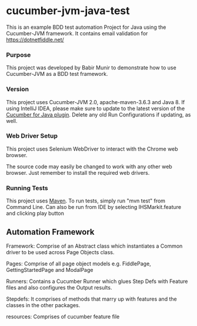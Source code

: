 # cucumber-jvm-java-test
This is an example BDD test automation Project for Java using the Cucumber-JVM framework.
It contains email validation for https://dotnetfiddle.net/

### Purpose
This project was developed by Babir Munir 
to demonstrate how to use Cucumber-JVM as a BDD test framework.

### Version
This project uses Cucumber-JVM 2.0, apache-maven-3.6.3 and Java 8.
If using IntelliJ IDEA, please make sure to update to the latest version of the
[Cucumber for Java plugin](https://plugins.jetbrains.com/plugin/7212-cucumber-for-java).
Delete any old Run Configurations if updating, as well.

### Web Driver Setup
This project uses Selenium WebDriver to interact with the Chrome web browser.


The source code may easily be changed to work with any other web browser.
Just remember to install the required web drivers.

### Running Tests
This project uses [Maven](https://maven.apache.org/).
To run tests, simply run "mvn test" from Command Line.
Can also be run from IDE by selecting IHSMarkit.feature and clicking play button

## Automation Framework
Framework: Comprise of an Abstract class which instantiates a Common driver to be used across Page Objects class.

Pages: Comprise of all page object models e.g. FiddlePage, GettingStartedPage and ModalPage

Runners: Contains a Cucumber Runner which glues Step Defs with Feature files and also configures the Output results.

Stepdefs: It comprises of methods that marry up with features and the classes in the other packages.



resources: Comprises of cucumber feature file
